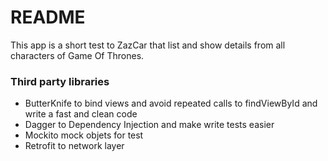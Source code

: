 # README #

This app is a short test to ZazCar that list and show details from all characters of Game Of Thrones.

### Third party libraries ###

* ButterKnife to bind views and avoid repeated calls to findViewById and write a fast and clean code
* Dagger to Dependency Injection and make write tests easier
* Mockito mock objets for test
* Retrofit to network layer
